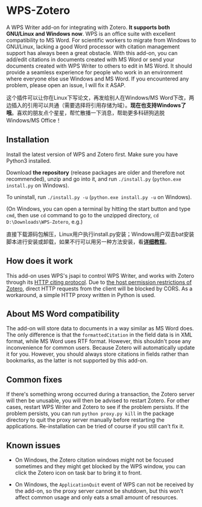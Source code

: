 # WPS-Zotero

A WPS Writer add-on for integrating with Zotero. **It supports both GNU/Linux and Windows now**. WPS is an office suite with excellent compatibility to MS Word. For scientific workers to migrate from Windows to GNU/Linux, lacking a good Word processor with citation management support has always been a great obstacle. With this add-on, you can add/edit citations in documents created with MS Word or send your documents created with WPS Writer to others to edit in MS Word. It should provide a seamless experience for people who work in an environment where everyone else use Windows and MS Word. If you encountered any problem, please open an issue, I will fix it ASAP.

这个插件可以让你在Linux下写论文，再发给别人在Windows/MS Word下改，两边插入的引用可以共通（需要选择将引用存储为域）。**现在也支持Windows了哦**。喜欢的朋友点个星星，帮忙散播一下消息，帮助更多科研狗逃脱Windows/MS Office！

## Installation

Install the latest version of WPS and Zotero first. Make sure you have Python3 installed.

Download **the repository** (release packages are older and therefore not recommended), unzip and go into it, and run `./install.py` (`python.exe install.py` on Windows).

To uninstall, run `./install.py -u` (`python.exe install.py -u` on Windows).

(On Windows, you can open a terminal by hitting the start button and type `cmd`, then use `cd` command to go to the unzipped directory, `cd D:\Downloads\WPS-Zotero`, e.g.)

直接下载源码包解压，Linux用户执行install.py安装；Windows用户双击bat安装脚本进行安装或卸载，如果不行可以用另一种方法安装，看[**详细教程**](https://www.cnblogs.com/tkwblog/articles/17705935.html)。

## How does it work

This add-on uses WPS's jsapi to control WPS Writer, and works with Zotero through its [HTTP citing protocol](https://www.zotero.org/support/dev/client_coding/http_integration_protocol). Due to [the host permission restrictions of Zotero](https://groups.google.com/g/zotero-dev/c/MjWzJxaVoSs), direct HTTP requests from the client will be blocked by CORS. As a workaround, a simple HTTP proxy written in Python is used.

## About MS Word compatibility

The add-on will store data to documents in a way similar as MS Word does. The only difference is that the `formattedCitation` in the field data is in XML format, while MS Word uses RTF format. However, this shouldn't pose any inconvenience for common users. Because Zotero will automatically update it for you. However, you should always store citations in fields rather than bookmarks, as the latter is not supported by this add-on.

## Common fixes

If there's something wrong occurred during a transaction, the Zotero server will then be unusable, you will then be advised to restart Zotero. For other cases, restart WPS Writer and Zotero to see if the problem persists. If the problem persists, you can run `python proxy.py kill` in the package directory to quit the proxy server manually before restarting the applications. Re-installation can be tried of course if you still can't fix it.

## Known issues

- On Windows, the Zotero citation windows might not be focused sometimes and they might get blocked by the WPS window, you can click the Zotero icon on task bar to bring it to front.

- On Windows, the `ApplicationQuit` event of WPS can not be received by the add-on, so the proxy server cannot be shutdown, but this won't affect common usage and only eats a small amount of resources.
